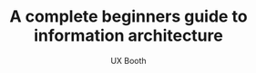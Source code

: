 ---
title: A complete beginners guide to information architecture
layout: link
tags:
- Information architecture
linkurl: "https://www.uxbooth.com/articles/complete-beginners-guide-to-information-architecture/"
intro: "What information architecture really is, and why it’s a valuable aspect of the user experience process."
author: UX Booth
year: 2015
---